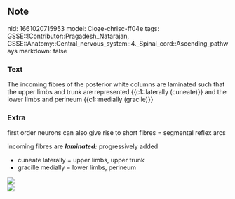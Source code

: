 ## Note
nid: 1661020715953
model: Cloze-chrisc-ff04e
tags: GSSE::!Contributor::Pragadesh_Natarajan, GSSE::Anatomy::Central_nervous_system::4._Spinal_cord::Ascending_pathways
markdown: false

### Text
The incoming fibres of the posterior white columns are laminated such that the upper limbs and trunk are represented {{c1::laterally (cuneate)}} and the lower limbs and perineum {{c1::medially (gracile)}}

### Extra
first order neurons can also give rise to short fibres = segmental
reflex arcs
<div>
  incoming fibres are <i style="font-weight: bold;">laminated:</i>
  progressively added
</div>
<div>
  <ul>
    <li>cuneate laterally = upper limbs, upper trunk
    <li>gracille medially = lower limbs, perineum
  </ul>
  <div><img src="Spinal_cord_tracts_-_English.svg"></div>
  <div><img src="64.png"></div>
</div>
